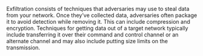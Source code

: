 Exfiltration consists of techniques that adversaries may use to steal data from your network. Once they’ve collected data, adversaries often package it to avoid detection while removing it. This can include compression and encryption. Techniques for getting data out of a target network typically include transferring it over their command and control channel or an alternate channel and may also include putting size limits on the transmission.
